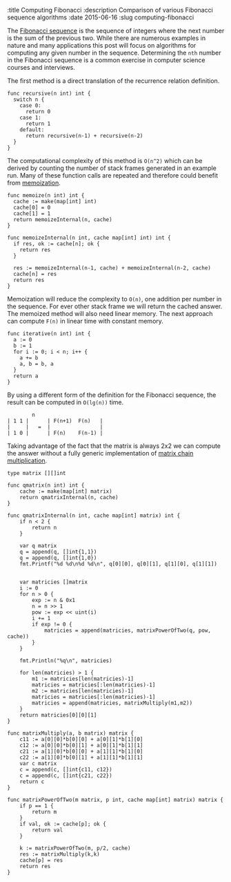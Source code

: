 :title Computing Fibonacci
:description Comparison of various Fibonacci sequence algorithms
:date 2015-06-16
:slug computing-fibonacci

The [Fibonacci sequence](https://en.wikipedia.org/wiki/Fibonacci_number) is the sequence of integers where the next number is the sum of the previous two.
While there are numerous examples in nature and many applications this post will focus on algorithms for computing any given number in the sequence.
Determining the `nth` number in the Fibonacci sequence is a common exercise in computer science courses and interviews.

The first method is a direct translation of the recurrence relation definition.

    func recursive(n int) int {
      switch n {
        case 0:
          return 0
        case 1:
          return 1
        default:
          return recursive(n-1) + recursive(n-2)
      }
    }

The computational complexity of this method is `O(n^2)` which can be derived by counting the number of stack frames generated in an example run.
Many of these function calls are repeated and therefore could benefit from [memoization](https://en.wikipedia.org/wiki/Memoization).

    func memoize(n int) int {
      cache := make(map[int] int)
      cache[0] = 0
      cache[1] = 1
      return memoizeInternal(n, cache)
    }

    func memoizeInternal(n int, cache map[int] int) int {
      if res, ok := cache[n]; ok {
        return res
      }

      res := memoizeInternal(n-1, cache) + memoizeInternal(n-2, cache)
      cache[n] = res
      return res
    }

Memoization will reduce the complexity to `O(n)`, one addition per number in the sequence.
For ever other stack frame we will return the cached answer.
The memoized method will also need linear memory.
The next approach can compute `F(n)` in linear time with constant memory.

    func iterative(n int) int {
      a := 0
      b := 1
      for i := 0; i < n; i++ {
        a += b
        a, b = b, a
      }
      return a
    }

By using a different form of the definition for the Fibonacci sequence, the result can be computed in `O(lg(n))` time.

            n
    | 1 1 |      | F(n+1)  F(n)   |
    |     |   =  |                |
    | 1 0 |      | F(n)    F(n-1) |

Taking advantage of the fact that the matrix is always 2x2 we can compute the answer without a fully generic implementation of [matrix chain multiplication](https://en.wikipedia.org/wiki/Matrix_chain_multiplication).

    type matrix [][]int

    func qmatrix(n int) int {
    	cache := make(map[int] matrix)
    	return qmatrixInternal(n, cache)
    }

    func qmatrixInternal(n int, cache map[int] matrix) int {
    	if n < 2 {
    		return n
    	}

    	var q matrix
    	q = append(q, []int{1,1})
    	q = append(q, []int{1,0})
    	fmt.Printf("%d %d\n%d %d\n", q[0][0], q[0][1], q[1][0], q[1][1])


    	var matricies []matrix
    	i := 0
    	for n > 0 {
    		exp := n & 0x1
    		n = n >> 1
    		pow := exp << uint(i)
    		i += 1
    		if exp != 0 {
    			matricies = append(matricies, matrixPowerOfTwo(q, pow, cache))
    		}
    	}

    	fmt.Println("%q\n", matricies)

    	for len(matricies) > 1 {
    		m1 := matricies[len(matricies)-1]
    		matricies = matricies[:len(matricies)-1]
    		m2 := matricies[len(matricies)-1]
    		matricies = matricies[:len(matricies)-1]
    		matricies = append(matricies, matrixMultiply(m1,m2))
    	}
    	return matricies[0][0][1]
    }

    func matrixMultiply(a, b matrix) matrix {
    	c11 := a[0][0]*b[0][0] + a[0][1]*b[1][0]
    	c12 := a[0][0]*b[0][1] + a[0][1]*b[1][1]
    	c21 := a[1][0]*b[0][0] + a[1][1]*b[1][0]
    	c22 := a[1][0]*b[0][1] + a[1][1]*b[1][1]
    	var c matrix
    	c = append(c, []int{c11, c12})
    	c = append(c, []int{c21, c22})
    	return c
    }

    func matrixPowerOfTwo(m matrix, p int, cache map[int] matrix) matrix {
    	if p == 1 {
    		return m
    	}
    	if val, ok := cache[p]; ok {
    		return val
    	}

    	k := matrixPowerOfTwo(m, p/2, cache)
    	res := matrixMultiply(k,k)
    	cache[p] = res
    	return res
    }
